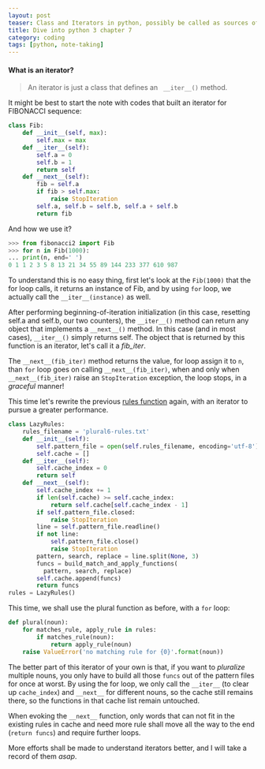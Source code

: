 ```yaml
---
layout: post
teaser: Class and Iterators in python, possibly be called as sources of charm
title: Dive into python 3 chapter 7
category: coding
tags: [python, note-taking]
---
```

#### What is an iterator?
>An iterator is just a class that defines an ` __iter__()`
method.

It might be best to start the note with codes that built an iterator for FIBONACCI sequence:
~~~python
class Fib:
    def __init__(self, max):
        self.max = max
    def __iter__(self):
        self.a = 0
        self.b = 1
        return self
    def __next__(self):
        fib = self.a
        if fib > self.max:
            raise StopIteration
        self.a, self.b = self.b, self.a + self.b
        return fib
~~~
And how we use it?
~~~python
>>> from fibonacci2 import Fib
>>> for n in Fib(1000):
... print(n, end=' ')
0 1 1 2 3 5 8 13 21 34 55 89 144 233 377 610 987
~~~
To understand this is no easy thing, first let's look at the `Fib(1000)` that the for loop calls, it returns an instance of Fib, and by using `for` loop, we actually call the `__iter__(instance)` as well.

After performing beginning-of-iteration initialization (in this case, resetting self.a and self.b, our two counters), the `__iter__()` method can return any object that implements a `__next__()` method. In this case (and in most cases), `__iter__()` simply returns self. The object that is returned by this function is an iterator, let's call it a *fib_iter*.

The `__next__(fib_iter)` method returns the value, for loop assign it to `n`, than `for` loop goes on calling `__next__(fib_iter)`, when and only when  `__next__(fib_iter)` raise an `StopIteration` exception, the loop stops, in a _graceful_ manner!

This time let's rewrite the previous [rules function][rf] again, with an iterator to pursue a greater performance.
~~~python
class LazyRules:
    rules_filename = 'plural6-rules.txt'
    def __init__(self):
        self.pattern_file = open(self.rules_filename, encoding='utf-8')
        self.cache = []
    def __iter__(self):
        self.cache_index = 0
        return self
    def __next__(self):
        self.cache_index += 1
        if len(self.cache) >= self.cache_index:
            return self.cache[self.cache_index - 1]
        if self.pattern_file.closed:
            raise StopIteration
        line = self.pattern_file.readline()
        if not line:
            self.pattern_file.close()
            raise StopIteration
        pattern, search, replace = line.split(None, 3)
        funcs = build_match_and_apply_functions(
          pattern, search, replace)
        self.cache.append(funcs)
        return funcs
rules = LazyRules()
~~~
This time, we shall use the plural function as before, with a `for` loop:
~~~python
def plural(noun):
    for matches_rule, apply_rule in rules:
        if matches_rule(noun):
            return apply_rule(noun)
    raise ValueError('no matching rule for {0}'.format(noun))
~~~
The better part of this iterator of your own is that, if you want to _pluralize_ multiple nouns, you only have to build all those `funcs` out of the pattern files for once at worst. By using the for loop, we only call the `__iter__` (to clear up `cache_index`) and `__next__` for different nouns, so the cache still remains there, so the functions in that cache list remain untouched.

When evoking the `__next__` function, only words that can not fit in the existing rules in cache and need more rule shall move all the way to the end (`return funcs`) and require further loops.

More efforts shall be made to understand iterators better, and I will take a record of them *asap*.

[rf]:https://star-du.github.io/posts/2018-1-24-Dive-Into-Python-Char6
